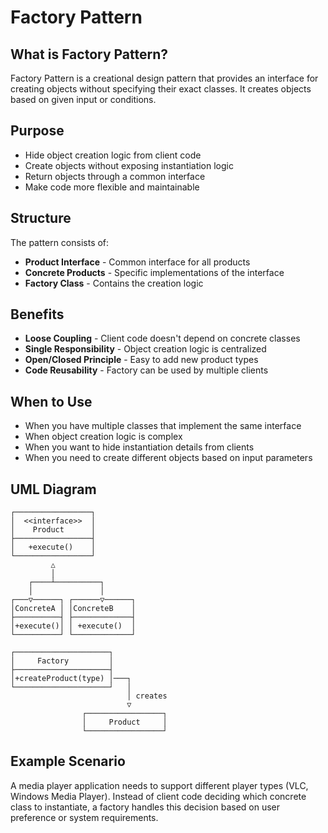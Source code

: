 # Factory Pattern

## What is Factory Pattern?

Factory Pattern is a creational design pattern that provides an interface for creating objects without specifying their exact classes. It creates objects based on given input or conditions.

## Purpose

- Hide object creation logic from client code
- Create objects without exposing instantiation logic
- Return objects through a common interface
- Make code more flexible and maintainable

## Structure

The pattern consists of:
- **Product Interface** - Common interface for all products
- **Concrete Products** - Specific implementations of the interface
- **Factory Class** - Contains the creation logic

## Benefits

- **Loose Coupling** - Client code doesn't depend on concrete classes
- **Single Responsibility** - Object creation logic is centralized
- **Open/Closed Principle** - Easy to add new product types
- **Code Reusability** - Factory can be used by multiple clients

## When to Use

- When you have multiple classes that implement the same interface
- When object creation logic is complex
- When you want to hide instantiation details from clients
- When you need to create different objects based on input parameters

## UML Diagram

```
┌─────────────────┐
│  <<interface>>  │
│    Product      │
├─────────────────┤
│   +execute()    │
└─────────────────┘
         △
         │
    ┌────┴──────────┐
    │               │
┌───▽──────┐ ┌──────▽──────┐
│ConcreteA │ │ConcreteB    │
├──────────┤ ├─────────────┤
│+execute()│ │ +execute()  │
└──────────┘ └─────────────┘
                              
┌─────────────────────┐
│     Factory         │
├─────────────────────┤
│+createProduct(type) │───┐
└─────────────────────┘   │
                          │ creates
                          ▽
                ┌─────────────────┐
                │     Product     │
                └─────────────────┘
```

## Example Scenario

A media player application needs to support different player types (VLC, Windows Media Player). Instead of client code deciding which concrete class to instantiate, a factory handles this decision based on user preference or system requirements.